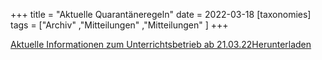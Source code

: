+++
title = "Aktuelle Quarantäneregeln"
date = 2022-03-18
[taxonomies]
tags = ["Archiv" ,"Mitteilungen" ,"Mitteilungen" ]
+++

[Aktuelle Informationen zum Unterrichtsbetrieb ab 21.03.22](https://volksschule-partenkirchen.de/wp-content/uploads/aktuelle-Infos-zum-Unterrichtsbetrieb-ab-21.03.22.pdf)[Herunterladen](https://volksschule-partenkirchen.de/wp-content/uploads/aktuelle-Infos-zum-Unterrichtsbetrieb-ab-21.03.22.pdf)
